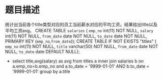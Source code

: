 # 题目描述
统计出当前各个title类型对应的员工当前薪水对应的平均工资。结果给出title以及平均工资avg。
CREATE TABLE `salaries` (
`emp_no` int(11) NOT NULL,
`salary` int(11) NOT NULL,
`from_date` date NOT NULL,
`to_date` date NOT NULL,
PRIMARY KEY (`emp_no`,`from_date`));
CREATE TABLE IF NOT EXISTS "titles" (
`emp_no` int(11) NOT NULL,
`title` varchar(50) NOT NULL,
`from_date` date NOT NULL,
`to_date` date DEFAULT NULL);

- select title,avg(salary) as avg
  from titles a
  inner join salaries b
  on a.emp_no=b.emp_no and a.to_date = '9999-01-01' AND b.to_date = '9999-01-01'
  group by a.title
